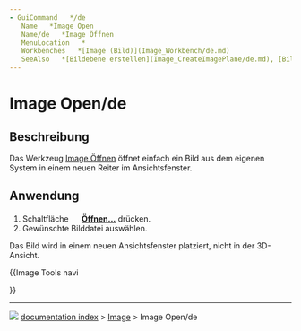 ```yaml
---
- GuiCommand   */de
   Name   *Image Open
   Name/de   *Image Öffnen
   MenuLocation   *
   Workbenches   *[Image (Bild)](Image_Workbench/de.md)
   SeeAlso   *[Bildebene erstellen](Image_CreateImagePlane/de.md), [Bildebene skalieren](Image_Scaling/de.md)
---
```


# Image Open/de

## Beschreibung

Das Werkzeug [Image Öffnen](Image_Open/de.md) öffnet einfach ein Bild aus dem eigenen System in einem neuen Reiter im Ansichtsfenster.

## Anwendung

1.  Schaltfläche **<img src="images/Image_Open.svg" width=16px> [Öffnen...](Image_Open/de.md)** drücken.
2.  Gewünschte Bilddatei auswählen.

Das Bild wird in einem neuen Ansichtsfenster platziert, nicht in der 3D-Ansicht.





{{Image Tools navi

}}



---
![](images/Right_arrow.png) [documentation index](../README.md) > [Image](Image_Workbench.md) > Image Open/de
